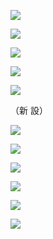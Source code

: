 ![](https://www.nta.go.jp/tmp/00bd70e1-be49-4413-b3fb-f77f5eaf42a3/images/1d5cdcea79cd358871090786b43b5d7c2ac56d4709e961667b9738b34c990cef.jpg)

![](https://www.nta.go.jp/tmp/00bd70e1-be49-4413-b3fb-f77f5eaf42a3/images/61531fcbd2e6cbb869029ccb7d69441ed0ed403bfe2210c7d31bae92efc214ca.jpg)

![](https://www.nta.go.jp/tmp/00bd70e1-be49-4413-b3fb-f77f5eaf42a3/images/5991245feb82cae32d871ab426f19630f61686f267417bc91813c51c4e0efb4a.jpg)

![](https://www.nta.go.jp/tmp/00bd70e1-be49-4413-b3fb-f77f5eaf42a3/images/ef8499f2116bd7d78b748c6193c5eb384eb2f737c50bdb4ce939b41634f905f1.jpg)

![](https://www.nta.go.jp/tmp/00bd70e1-be49-4413-b3fb-f77f5eaf42a3/images/85813adb5fcf1e6712cc545dc022d521ec851a80931b8480bbdde4eff9097495.jpg)

（新 設）

![](https://www.nta.go.jp/tmp/00bd70e1-be49-4413-b3fb-f77f5eaf42a3/images/368d30a40444f2bd25a25708b045b352c72f3da4f8d1139144cae5e18c3fe081.jpg)

![](https://www.nta.go.jp/tmp/00bd70e1-be49-4413-b3fb-f77f5eaf42a3/images/e8bfb8c7c758eb75734a23bb3f7695bc6c2758290e82b50f5114c2229f64da4e.jpg)

![](https://www.nta.go.jp/tmp/00bd70e1-be49-4413-b3fb-f77f5eaf42a3/images/390d15a9623044d2baf0f9e83a2737248c718fb58b9a3ad7451462f67e7e8e63.jpg)

![](https://www.nta.go.jp/tmp/00bd70e1-be49-4413-b3fb-f77f5eaf42a3/images/ca660cd6ae525fc8c9eb85eace20c329b4f7968d542f37fa4ae0d5e62d512f16.jpg)

![](https://www.nta.go.jp/tmp/00bd70e1-be49-4413-b3fb-f77f5eaf42a3/images/da1433b616230a7599f56625e3aed4309440525927d393575fe9b3f29d1ab84c.jpg)

![](https://www.nta.go.jp/tmp/00bd70e1-be49-4413-b3fb-f77f5eaf42a3/images/833a2d792f16b3956564ed26d8646c1853d70e4360c50e09f4c17d4946c10a04.jpg)